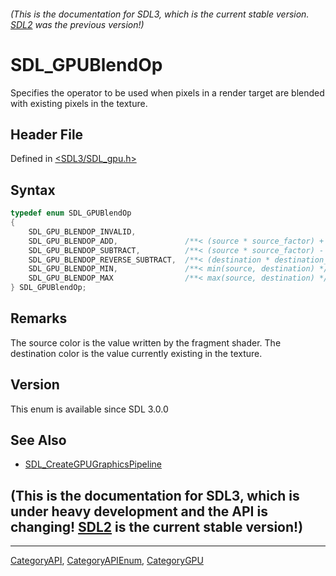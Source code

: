 ###### (This is the documentation for SDL3, which is the current stable version. [SDL2](https://wiki.libsdl.org/SDL2/) was the previous version!)
# SDL_GPUBlendOp

Specifies the operator to be used when pixels in a render target are blended with existing pixels in the texture.

## Header File

Defined in [<SDL3/SDL_gpu.h>](https://github.com/libsdl-org/SDL/blob/main/include/SDL3/SDL_gpu.h)

## Syntax

```c
typedef enum SDL_GPUBlendOp
{
    SDL_GPU_BLENDOP_INVALID,
    SDL_GPU_BLENDOP_ADD,               /**< (source * source_factor) + (destination * destination_factor) */
    SDL_GPU_BLENDOP_SUBTRACT,          /**< (source * source_factor) - (destination * destination_factor) */
    SDL_GPU_BLENDOP_REVERSE_SUBTRACT,  /**< (destination * destination_factor) - (source * source_factor) */
    SDL_GPU_BLENDOP_MIN,               /**< min(source, destination) */
    SDL_GPU_BLENDOP_MAX                /**< max(source, destination) */
} SDL_GPUBlendOp;
```

## Remarks

The source color is the value written by the fragment shader. The
destination color is the value currently existing in the texture.

## Version

This enum is available since SDL 3.0.0

## See Also

- [SDL_CreateGPUGraphicsPipeline](SDL_CreateGPUGraphicsPipeline)


## (This is the documentation for SDL3, which is under heavy development and the API is changing! [SDL2](https://wiki.libsdl.org/SDL2/) is the current stable version!)



----
[CategoryAPI](CategoryAPI), [CategoryAPIEnum](CategoryAPIEnum), [CategoryGPU](CategoryGPU)

